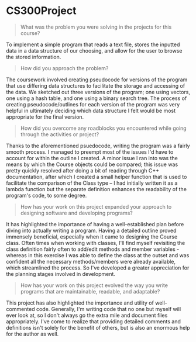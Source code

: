 # CS300Project

> What was the problem you were solving in the projects for this course?

To implement a simple program that reads a text file, stores the inputted data in a data structure of our choosing, and allow for the user to browse the stored information.

> How did you approach the problem?

The coursework involved creating pseudocode for versions of the program that use differing data structures to facilitate the storage and accessing of the data. We sketched out three versions of the program; one using vectors, one using a hash table, and one using a binary search tree. The process of creating pseudocode/outlines for each version of the program was very helpful in ultimately deciding which data structure I felt would be most appropriate for the final version.

> How did you overcome any roadblocks you encountered while going through the activities or project?

Thanks to the aforementioned psuedocode, writing the program was a fairly smooth process. I managed to preempt most of the issues I'd have to account for within the outline I created. A minor issue I ran into was the means by which the Course objects could be compared; this issue was pretty quickly resolved after doing a bit of reading through C++ documentation, after which I created a small helper function that is used to facilitate the comparison of the Class type – I had initially written it as a lambda function but the separate definition enhances the readability of the program's code, to some degree.

> How has your work on this project expanded your approach to designing software and developing programs?

It has highlighted the importance of having a well-established plan before diving into actually writing a program. Having a detailed outline proved immensely beneficial, especially when it came to designing the Course class. Often times when working with classes, I'll find myself revisiting the class definition fairly often to add/edit methods and member variables - whereas in this exercise I was able to define the class at the outset and was confident all the necessary methods/members were already available, which streamlined the process. So I've developed a greater appreciation for the planning stages involved in development.

> How has your work on this project evolved the way you write programs that are maintainable, readable, and adaptable?

This project has also highlighted the importance and utility of well-commented code. Generally, I'm writing code that no one but myself will ever look at, so I don't always go the extra mile and document files appropriately. I've come to realize that providing detailed comments and definitions isn't solely for the benefit of others, but is also an enormous help for the author as well.
